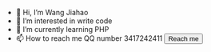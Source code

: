 - 👋 Hi, I’m Wang Jiahao
- 👀 I’m interested in write code
- 🌱 I’m currently learning PHP
- 📫 How to reach me QQ number 3417242411
<button onclick="mailto:wjhsyg000@163.com">Reach me</button>
